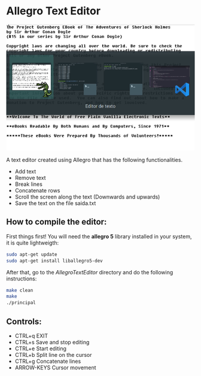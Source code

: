 <h1> Allegro Text Editor </h1>

![](demo.gif)

<p>A text editor created using Allegro that has the following functionalities.</p>
<ul>
<li>Add text</li>
<li>Remove text</li>
<li>Break lines</li>
<li>Concatenate rows</li>
<li>Scroll the screen along the text (Downwards and upwards)</li>
<li>Save the text on the file saida.txt</li>
</ul>

<h2> How to compile the editor: </h2>
<p>First things first! You will need the <strong>allegro 5</strong> library installed in your system, it is quite lightweigth:</p>

```bash
sudo apt-get update
sudo apt-get install liballegro5-dev
```
<p>After that, go to the <i>AllegroTextEditor</i> directory and do the following instructions:</p>

```bash
make clean
make
./principal
```
<h2>Controls:</h2>

<ul>
<li>CTRL+q EXIT</li>
<li>CTRL+s Save and stop editing</li>
<li>CTRL+e Start editing </li>
<li>CTRL+b Split line on the cursor</li>
<li>CTRL+g Concatenate lines</li>
<li>ARROW-KEYS Cursor movement</li>
</ul> 
